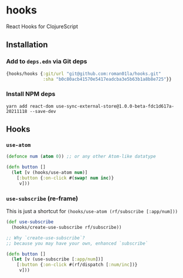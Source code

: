 # hooks
React Hooks for ClojureScript

## Installation
### Add to `deps.edn` via Git deps
```clojure
{hooks/hooks {:git/url "git@github.com:roman01la/hooks.git"
              :sha "b0c80acb41570e5417eadcba3e5b63b1a8b8e725"}}
```
### Install NPM deps
```shell
yarn add react-dom use-sync-external-store@1.0.0-beta-fdc1d617a-20211118 --save-dev
```

## Hooks

### `use-atom`
```clojure
(defonce num (atom 0)) ;; or any other Atom-like datatype

(defn button []
  (let [v (hooks/use-atom num)]
    [:button {:on-click #(swap! num inc)}
     v]))
```

### `use-subscribe` (re-frame)
This is just a shortcut for `(hooks/use-atom (rf/subscribe [:app/num]))`
```clojure
(def use-subscribe
  (hooks/create-use-subscribe rf/subscribe))

;; Why `create-use-subscribe`?
;; because you may have your own, enhanced `subscribe`

(defn button []
  (let [v (use-subscribe [:app/num])]
    [:button {:on-click #(rf/dispatch [:num/inc])}
     v]))
```
